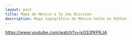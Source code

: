 ```yaml
---
layout: post
title: Mapa de México a lo Joy Division
description: Mapa topográfico de México hecho en Python
---
```


<canvas id="canvas">https://www.youtube.com/watch?v=jxGS3fKPKJA</canvas>

<script>
/*
p5 noise
https://codepen.io/enxaneta/pen/7e315d161a8ee073ded48ab5d1669290
*/
var canvas = document.getElementById("canvas");
var ctx = canvas.getContext("2d");
var c = {}
var cw = canvas.width = 600;
c.x = cw / 2;
var ch = canvas.height = 200;
c.y = ch / 2;
ctx.lineJoin = "round";
ctx.strokeStyle = "#fff";
ctx.fillStyle = "rgba(0,0,0,1)";
var rad = Math.PI / 180;
var x, y;

var amplitude = 5;
var frequency = .02;
var phi = 0;

var increment = 0.05;
var lines = [];

function SquigglyLine(y) {
  this.y = y;
  this.xoff = Math.random() * 10000;
  this.Xoff = this.xoff;
  this.phi = Math.random() * 10000;
  this.draw = function(i) {
    ctx.beginPath();

    this.xoff = this.Xoff; // reset xoff;

    for (var x = -2; x < cw + 2; x++) {

      if (x > cw / 3 && x < 2 * cw / 3) {
        var k = map(x, cw / 3, 2 * cw / 3, 0, 180);
      } else {
        k = 0;
      }

      var y = -Math.abs(Math.sin((x + noise(this.xoff) * 100) * frequency + this.phi) * (amplitude + Math.sin(k * rad) * 50)) + this.y;

      ctx.lineTo(x, y);

      this.xoff += increment;

    }
    ctx.lineTo(cw + 2, ch + 2);
    ctx.lineTo(-2, ch + 2);
    ctx.closePath();
    ctx.fill();
    ctx.stroke();

  }
}

for (var y = 60; y < ch; y += 16) {

  var line = new SquigglyLine(y);
  lines.push(line);

}

function Draw() {
  requestId = window.requestAnimationFrame(Draw);
  ctx.fillRect(0, 0, cw, ch);

  noiseDetail(2, .5);

  for (var i = 0; i < lines.length; i++) {
    lines[i].phi += 1 / 30;
    lines[i].draw(i);
  }

}

requestId = window.requestAnimationFrame(Draw);

function map(n, a, b, _a, _b) {
  var d = b - a;
  var _d = _b - _a;
  var u = _d / d;
  return _a + (n - a) * u;
}

</script>

